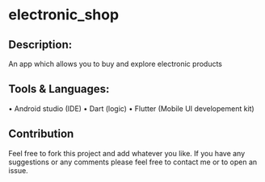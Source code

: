 # electronic_shop

## Description:

An app which allows you to buy and explore electronic products

## Tools & Languages:

• Android studio (IDE)
• Dart (logic)
• Flutter (Mobile UI developement kit)

## Contribution

Feel free to fork this project and add whatever you like. If you have any suggestions or any comments please feel free to contact me or to open an issue.
